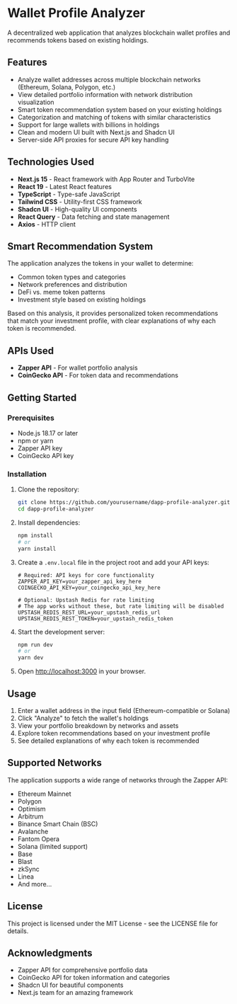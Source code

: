 # Wallet Profile Analyzer

A decentralized web application that analyzes blockchain wallet profiles and recommends tokens based on existing holdings.

## Features

- Analyze wallet addresses across multiple blockchain networks (Ethereum, Solana, Polygon, etc.)
- View detailed portfolio information with network distribution visualization
- Smart token recommendation system based on your existing holdings
- Categorization and matching of tokens with similar characteristics
- Support for large wallets with billions in holdings
- Clean and modern UI built with Next.js and Shadcn UI
- Server-side API proxies for secure API key handling

## Technologies Used

- **Next.js 15** - React framework with App Router and TurboVite
- **React 19** - Latest React features
- **TypeScript** - Type-safe JavaScript
- **Tailwind CSS** - Utility-first CSS framework
- **Shadcn UI** - High-quality UI components
- **React Query** - Data fetching and state management
- **Axios** - HTTP client

## Smart Recommendation System

The application analyzes the tokens in your wallet to determine:

- Common token types and categories
- Network preferences and distribution
- DeFi vs. meme token patterns
- Investment style based on existing holdings

Based on this analysis, it provides personalized token recommendations that match your investment profile, with clear explanations of why each token is recommended.

## APIs Used

- **Zapper API** - For wallet portfolio analysis
- **CoinGecko API** - For token data and recommendations

## Getting Started

### Prerequisites

- Node.js 18.17 or later
- npm or yarn
- Zapper API key
- CoinGecko API key

### Installation

1. Clone the repository:
   ```bash
   git clone https://github.com/yourusername/dapp-profile-analyzer.git
   cd dapp-profile-analyzer
   ```

2. Install dependencies:
   ```bash
   npm install
   # or
   yarn install
   ```

3. Create a `.env.local` file in the project root and add your API keys:
   ```
   # Required: API keys for core functionality
   ZAPPER_API_KEY=your_zapper_api_key_here
   COINGECKO_API_KEY=your_coingecko_api_key_here

   # Optional: Upstash Redis for rate limiting
   # The app works without these, but rate limiting will be disabled
   UPSTASH_REDIS_REST_URL=your_upstash_redis_url
   UPSTASH_REDIS_REST_TOKEN=your_upstash_redis_token
   ```

4. Start the development server:
   ```bash
   npm run dev
   # or
   yarn dev
   ```

5. Open [http://localhost:3000](http://localhost:3000) in your browser.

## Usage

1. Enter a wallet address in the input field (Ethereum-compatible or Solana)
2. Click "Analyze" to fetch the wallet's holdings
3. View your portfolio breakdown by networks and assets
4. Explore token recommendations based on your investment profile
5. See detailed explanations of why each token is recommended

## Supported Networks

The application supports a wide range of networks through the Zapper API:

- Ethereum Mainnet
- Polygon
- Optimism
- Arbitrum
- Binance Smart Chain (BSC)
- Avalanche
- Fantom Opera
- Solana (limited support)
- Base
- Blast
- zkSync
- Linea
- And more...

## License

This project is licensed under the MIT License - see the LICENSE file for details.

## Acknowledgments

- Zapper API for comprehensive portfolio data
- CoinGecko API for token information and categories
- Shadcn UI for beautiful components
- Next.js team for an amazing framework
